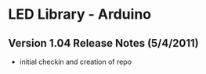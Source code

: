 LED Library - Arduino
========================================

Version 1.04 Release Notes (5/4/2011)
----------------------------------------
 * initial checkin and creation of repo
